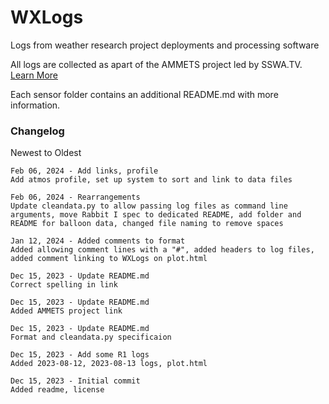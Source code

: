 # WXLogs
Logs from weather research project deployments and processing software

All logs are collected as apart of the AMMETS project led by SSWA.TV. [Learn More](https://sswa.tv/projects/ammets/)

Each sensor folder contains an additional README.md with more information.

### Changelog

Newest to Oldest

```
Feb 06, 2024 - Add links, profile
Add atmos profile, set up system to sort and link to data files

Feb 06, 2024 - Rearrangements
Update cleandata.py to allow passing log files as command line arguments, move Rabbit I spec to dedicated README, add folder and README for balloon data, changed file naming to remove spaces

Jan 12, 2024 - Added comments to format
Added allowing comment lines with a "#", added headers to log files, added comment linking to WXLogs on plot.html

Dec 15, 2023 - Update README.md
Correct spelling in link

Dec 15, 2023 - Update README.md
Added AMMETS project link

Dec 15, 2023 - Update README.md
Format and cleandata.py specificaion

Dec 15, 2023 - Add some R1 logs
Added 2023-08-12, 2023-08-13 logs, plot.html

Dec 15, 2023 - Initial commit
Added readme, license
```